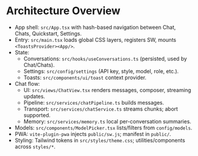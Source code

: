 # Architecture Overview

- App shell: `src/App.tsx` with hash-based navigation between Chat, Chats, Quickstart, Settings.
- Entry: `src/main.tsx` loads global CSS layers, registers SW, mounts `<ToastsProvider><App/>`.
- State:
  - Conversations: `src/hooks/useConversations.ts` (persisted, used by Chat/Chats).
  - Settings: `src/config/settings` (API key, style, model, role, etc.).
  - Toasts: `src/components/ui/toast` context provider.
- Chat flow:
  - UI: `src/views/ChatView.tsx` renders messages, composer, streaming updates.
  - Pipeline: `src/services/chatPipeline.ts` builds messages.
  - Transport: `src/services/chatService.ts` streams chunks; abort supported.
  - Memory: `src/services/memory.ts` local per-conversation summaries.
- Models: `src/components/ModelPicker.tsx` lists/filters from `config/models`.
- PWA: `vite-plugin-pwa` injects `public/sw.js`; manifest in `public/`.
- Styling: Tailwind tokens in `src/styles/theme.css`; utilities/components across `styles/*`.
